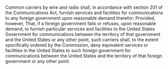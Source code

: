 Common carriers by wire and radio shall, in accordance with section 201 of the Communications Act, furnish services and facilities for communications to any foreign government upon reasonable demand therefor: Provided, however, That, if a foreign government fails or refuses, upon reasonable demand, to furnish particular services and facilities to the United States Government for communications between the territory of that government and the United States or any other point, such carriers shall, to the extent specifically ordered by the Commission, deny equivalent services or facilities in the United States to such foreign government for communications between the United States and the territory of that foreign government or any other point.

